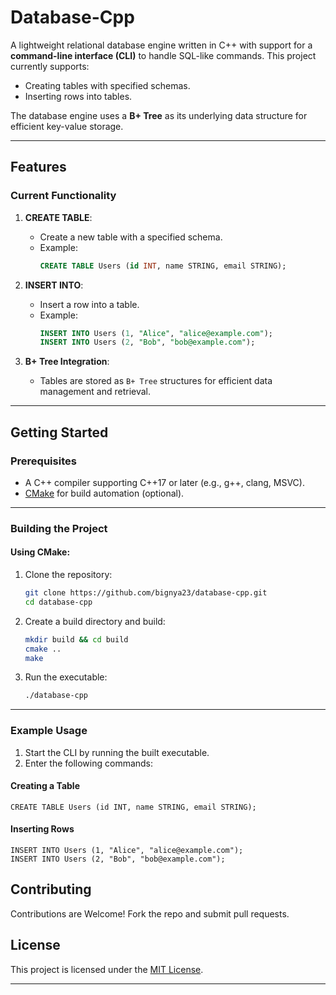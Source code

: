 # Database-Cpp

A lightweight relational database engine written in C++ with support for a **command-line interface (CLI)** to handle SQL-like commands. This project currently supports:
- Creating tables with specified schemas.
- Inserting rows into tables.

The database engine uses a **B+ Tree** as its underlying data structure for efficient key-value storage.

---

## Features

### Current Functionality
1. **CREATE TABLE**:
   - Create a new table with a specified schema.
   - Example:
     ```sql
     CREATE TABLE Users (id INT, name STRING, email STRING);
     ```

2. **INSERT INTO**:
   - Insert a row into a table.
   - Example:
     ```sql
     INSERT INTO Users (1, "Alice", "alice@example.com");
     INSERT INTO Users (2, "Bob", "bob@example.com");
     ```

3. **B+ Tree Integration**:
   - Tables are stored as `B+ Tree` structures for efficient data management and retrieval.

---

## Getting Started

### Prerequisites
- A C++ compiler supporting C++17 or later (e.g., g++, clang, MSVC).
- [CMake](https://cmake.org/) for build automation (optional).

---

### Building the Project

#### Using CMake:
1. Clone the repository:
   ```bash
   git clone https://github.com/bignya23/database-cpp.git
   cd database-cpp
   ```
2. Create a build directory and build:
   ```bash
   mkdir build && cd build
   cmake ..
   make
   ```
3. Run the executable:
   ```bash
   ./database-cpp
   ```

---

### Example Usage

1. Start the CLI by running the built executable.
2. Enter the following commands:

#### Creating a Table
```plaintext
CREATE TABLE Users (id INT, name STRING, email STRING);
```

#### Inserting Rows
```plaintext
INSERT INTO Users (1, "Alice", "alice@example.com");
INSERT INTO Users (2, "Bob", "bob@example.com");
```


## Contributing

Contributions are Welcome! Fork the repo and submit pull requests.



## License

This project is licensed under the [MIT License](LICENSE).

---


